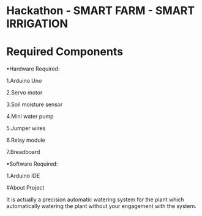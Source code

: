 # Hackathon - SMART FARM - SMART IRRIGATION

# Required Components

•Hardware Required:

1.Arduino Uno

2.Servo motor

3.Soil moisture sensor

4.Mini water pump

5.Jumper wires

6.Relay module

7.Breadboard

•Software Required:

1.Arduino IDE

#About Project

It is actually a precision automatic watering system for the plant which automatically watering the plant without your engagement with the system.
